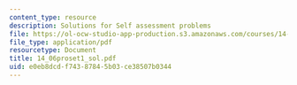 ```yaml
---
content_type: resource
description: Solutions for Self assessment problems
file: https://ol-ocw-studio-app-production.s3.amazonaws.com/courses/14-06-intermediate-macroeconomic-theory-spring-2004/e0eb8dcdf74387845b03ce38507b0344_14_06proset1_sol.pdf
file_type: application/pdf
resourcetype: Document
title: 14_06proset1_sol.pdf
uid: e0eb8dcd-f743-8784-5b03-ce38507b0344
---
```

